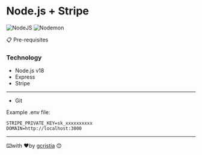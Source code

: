 # Node.js + Stripe

![NodeJS](https://img.shields.io/badge/node.js-6DA55F?style=for-the-badge&logo=node.js&logoColor=white)
![Nodemon](https://img.shields.io/badge/NODEMON-%23323330.svg?style=for-the-badge&logo=nodemon&logoColor=%BBDEAD)  

📋 Pre-requisites
### Technology

* Node.js v18
* Express
* Stripe

---
* Git

Example .env file:
```
STRIPE_PRIVATE_KEY=sk_xxxxxxxxxx
DOMAIN=http://localhost:3000
```

---
⌨️with ❤️by [gcristia](https://github.com/gcristia) 😊 
